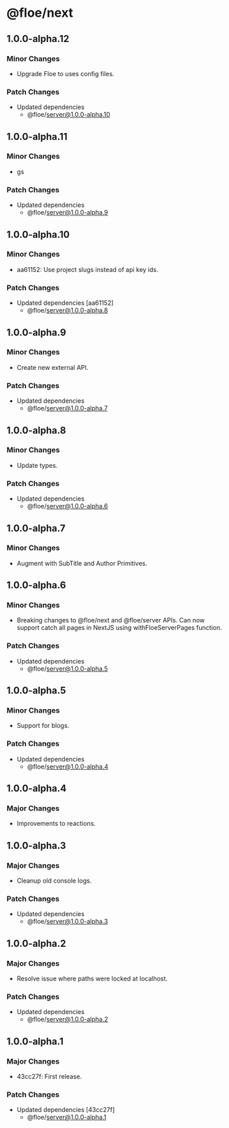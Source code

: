 # @floe/next

## 1.0.0-alpha.12

### Minor Changes

- Upgrade Floe to uses config files.

### Patch Changes

- Updated dependencies
  - @floe/server@1.0.0-alpha.10

## 1.0.0-alpha.11

### Minor Changes

- gs

### Patch Changes

- Updated dependencies
  - @floe/server@1.0.0-alpha.9

## 1.0.0-alpha.10

### Minor Changes

- aa61152: Use project slugs instead of api key ids.

### Patch Changes

- Updated dependencies [aa61152]
  - @floe/server@1.0.0-alpha.8

## 1.0.0-alpha.9

### Minor Changes

- Create new external API.

### Patch Changes

- Updated dependencies
  - @floe/server@1.0.0-alpha.7

## 1.0.0-alpha.8

### Minor Changes

- Update types.

### Patch Changes

- Updated dependencies
  - @floe/server@1.0.0-alpha.6

## 1.0.0-alpha.7

### Minor Changes

- Augment with SubTitle and Author Primitives.

## 1.0.0-alpha.6

### Minor Changes

- Breaking changes to @floe/next and @floe/server APIs. Can now support catch all pages in NextJS using withFloeServerPages function.

### Patch Changes

- Updated dependencies
  - @floe/server@1.0.0-alpha.5

## 1.0.0-alpha.5

### Minor Changes

- Support for blogs.

### Patch Changes

- Updated dependencies
  - @floe/server@1.0.0-alpha.4

## 1.0.0-alpha.4

### Major Changes

- Improvements to reactions.

## 1.0.0-alpha.3

### Major Changes

- Cleanup old console logs.

### Patch Changes

- Updated dependencies
  - @floe/server@1.0.0-alpha.3

## 1.0.0-alpha.2

### Major Changes

- Resolve issue where paths were locked at localhost.

### Patch Changes

- Updated dependencies
  - @floe/server@1.0.0-alpha.2

## 1.0.0-alpha.1

### Major Changes

- 43cc27f: First release.

### Patch Changes

- Updated dependencies [43cc27f]
  - @floe/server@1.0.0-alpha.1
